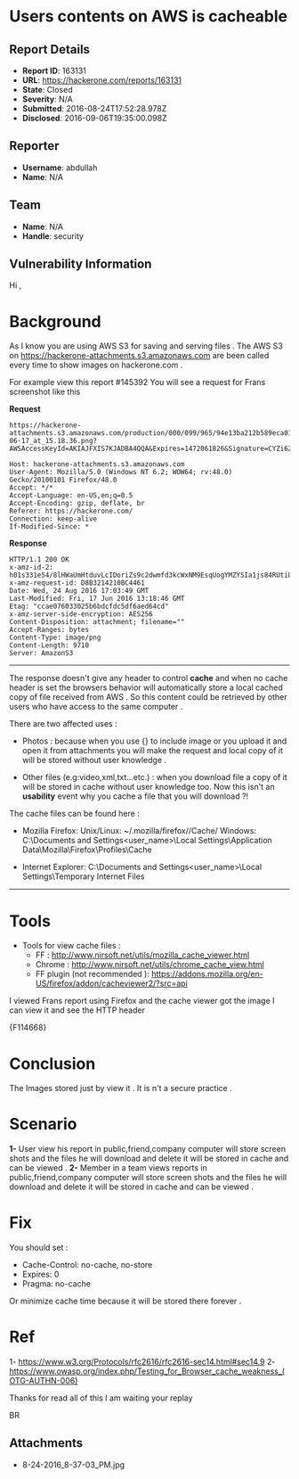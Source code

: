 # Users contents on AWS  is cacheable 

## Report Details
- **Report ID**: 163131
- **URL**: https://hackerone.com/reports/163131
- **State**: Closed
- **Severity**: N/A
- **Submitted**: 2016-08-24T17:52:28.978Z
- **Disclosed**: 2016-09-06T19:35:00.098Z

## Reporter
- **Username**: abdullah
- **Name**: N/A

## Team
- **Name**: N/A
- **Handle**: security

## Vulnerability Information
Hi , 

Background 
=============================
As I know you are using AWS S3 for saving and serving files . 
The AWS  S3 on https://hackerone-attachments.s3.amazonaws.com are been called every time to show images on hackerone.com . 

For example view this report #145392 
You will see a request for Frans screenshot like this 

**Request**

```
https://hackerone-attachments.s3.amazonaws.com/production/000/099/965/94e13ba212b589eca016a39b56ac71ad5a058f1c/Screen_Shot_2016-06-17_at_15.18.36.png?AWSAccessKeyId=AKIAJFXIS7KJADBA4QQA&Expires=1472061826&Signature=CYZi6ZdC2xc4C8G4OpMhmccbKvs%3D

Host: hackerone-attachments.s3.amazonaws.com
User-Agent: Mozilla/5.0 (Windows NT 6.2; WOW64; rv:48.0) Gecko/20100101 Firefox/48.0
Accept: */*
Accept-Language: en-US,en;q=0.5
Accept-Encoding: gzip, deflate, br
Referer: https://hackerone.com/
Connection: keep-alive
If-Modified-Since: *

```

**Response** 


```
HTTP/1.1 200 OK
x-amz-id-2: h01s331e54/8lHWaUmHtduvLcIDoriZs9c2dwmfd3kcWxNM9EsqUogYMZYSIa1js84RUtiLifaI=
x-amz-request-id: D8B3214210BC4461
Date: Wed, 24 Aug 2016 17:03:49 GMT
Last-Modified: Fri, 17 Jun 2016 13:18:46 GMT
Etag: "ccae076033025b6bdcfdc5df6aed64cd"
x-amz-server-side-encryption: AES256
Content-Disposition: attachment; filename=""
Accept-Ranges: bytes
Content-Type: image/png
Content-Length: 9710
Server: AmazonS3

```

----------  


The response doesn't give any header to control **cache**  and when no cache header is set the browsers behavior will automatically store a local cached copy of file received from AWS . So this content could be retrieved by other users who have access to the same computer . 

There are two affected uses : 

* Photos : because when you use {} to include image or you upload it and open it from attachments you will make the request and local copy of it will be stored without user knowledge . 

* Other files (e.g:video,xml,txt...etc.) : when you download  file a copy of it will be stored in cache without user knowledge too. Now this isn't an **usability** event why you cache a file that you will download ?! 
 
The cache files can be found here :

* Mozilla Firefox:
Unix/Linux: ~/.mozilla/firefox/<profile-id>/Cache/
Windows: C:\Documents and Settings<user_name>\Local Settings\Application
Data\Mozilla\Firefox\Profiles<profile-id>\Cache

* Internet Explorer:
C:\Documents and Settings<user_name>\Local Settings\Temporary Internet Files

--------------------
Tools 
=============

* Tools for view cache files :
   * FF : http://www.nirsoft.net/utils/mozilla_cache_viewer.html 
   * Chrome : http://www.nirsoft.net/utils/chrome_cache_view.html 
   * FF plugin (not recommended ): https://addons.mozilla.org/en-US/firefox/addon/cacheviewer2/?src=api
 

I viewed Frans report using Firefox and the cache viewer got the image I can view it and see the HTTP header 

{F114668}

Conclusion 
==================
The Images stored just by view it .  It is n't a secure practice . 


Scenario 
==================
**1-** User view his report in public,friend,company computer will store screen shots and the files he will download and delete it will be stored in cache and can be viewed . 
**2-** Member in a team views reports  in public,friend,company computer will store screen shots and the files he will download and delete it will be stored in cache and can be viewed . 


Fix 
=============
You should set :

* Cache-Control: no-cache, no-store
* Expires: 0
* Pragma: no-cache

Or minimize cache time because it will be stored there forever . 

Ref
============

1- https://www.w3.org/Protocols/rfc2616/rfc2616-sec14.html#sec14.9
2- https://www.owasp.org/index.php/Testing_for_Browser_cache_weakness_(OTG-AUTHN-006) 
 


Thanks for read all of this I am waiting your replay

BR  

## Attachments
- 8-24-2016_8-37-03_PM.jpg
